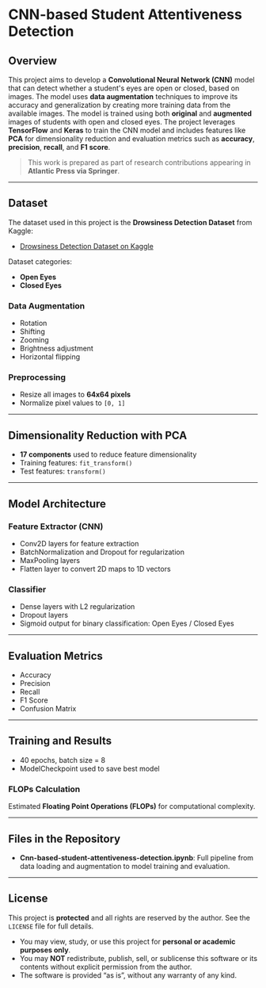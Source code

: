 # CNN-based Student Attentiveness Detection

## Overview

This project aims to develop a **Convolutional Neural Network (CNN)** model that can detect whether a student's eyes are open or closed, based on images. The model uses **data augmentation** techniques to improve its accuracy and generalization by creating more training data from the available images. The model is trained using both **original** and **augmented** images of students with open and closed eyes. The project leverages **TensorFlow** and **Keras** to train the CNN model and includes features like **PCA** for dimensionality reduction and evaluation metrics such as **accuracy**, **precision**, **recall**, and **F1 score**.

> This work is prepared as part of research contributions appearing in **Atlantic Press via Springer**.

---

## Dataset

The dataset used in this project is the **Drowsiness Detection Dataset** from Kaggle:

- [Drowsiness Detection Dataset on Kaggle](https://www.kaggle.com/datasets/prasadvpatil/mrl-dataset/data)

Dataset categories:

- **Open Eyes**  
- **Closed Eyes**

### Data Augmentation

- Rotation  
- Shifting  
- Zooming  
- Brightness adjustment  
- Horizontal flipping

### Preprocessing

- Resize all images to **64x64 pixels**  
- Normalize pixel values to `[0, 1]`

---

## Dimensionality Reduction with PCA

- **17 components** used to reduce feature dimensionality  
- Training features: `fit_transform()`  
- Test features: `transform()`  

---

## Model Architecture

### Feature Extractor (CNN)

- Conv2D layers for feature extraction  
- BatchNormalization and Dropout for regularization  
- MaxPooling layers  
- Flatten layer to convert 2D maps to 1D vectors  

### Classifier

- Dense layers with L2 regularization  
- Dropout layers  
- Sigmoid output for binary classification: Open Eyes / Closed Eyes  

---

## Evaluation Metrics

- Accuracy  
- Precision  
- Recall  
- F1 Score  
- Confusion Matrix

---

## Training and Results

- 40 epochs, batch size = 8  
- ModelCheckpoint used to save best model  

### FLOPs Calculation

Estimated **Floating Point Operations (FLOPs)** for computational complexity.

---

## Files in the Repository

- **Cnn-based-student-attentiveness-detection.ipynb**: Full pipeline from data loading and augmentation to model training and evaluation.

---
## License

This project is **protected** and all rights are reserved by the author. See the `LICENSE` file for full details.  

- You may view, study, or use this project for **personal or academic purposes only**.  
- You may **NOT** redistribute, publish, sell, or sublicense this software or its contents without explicit permission from the author.  
- The software is provided “as is”, without any warranty of any kind.



